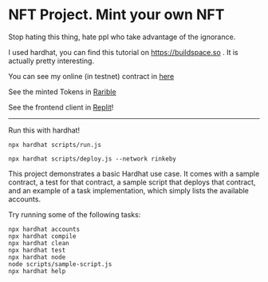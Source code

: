 # NFT Project. Mint your own NFT

Stop hating this thing, hate ppl who take advantage of the ignorance.

I used hardhat, you can find this tutorial on https://buildspace.so . It is actually pretty interesting.

You can see my online (in testnet) contract in [here](https://rinkeby.etherscan.io/address/0x78b14e244206ec2407dc565bfb5316db09c70a61)

See the minted Tokens in [Rarible](https://rinkeby.rarible.com/collection/0x78b14e244206ec2407dc565bfb5316db09c70a61/items)

See the frontend client in [Replit](https://replit.com/@eddsaura/nft-starter-project)!

---
Run this with hardhat!
```
npx hardhat scripts/run.js
```
```
npx hardhat scripts/deploy.js --network rinkeby
```

This project demonstrates a basic Hardhat use case. It comes with a sample contract, a test for that contract, a sample script that deploys that contract, and an example of a task implementation, which simply lists the available accounts.

Try running some of the following tasks:

```shell
npx hardhat accounts
npx hardhat compile
npx hardhat clean
npx hardhat test
npx hardhat node
node scripts/sample-script.js
npx hardhat help
```
